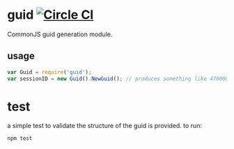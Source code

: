 # guid [![Circle CI](https://circleci.com/gh/streamrail/guid.svg?style=svg)](https://circleci.com/gh/streamrail/guid)

CommonJS guid generation module. 

## usage

```javascript
var Guid = require('guid');
var sessionID = new Guid().NewGuid(); // produces something like 47000834-9b80-6dc9-8384-8fa0f04b0176
```

# test

a simple test to validate the structure of the guid is provided. to run:

```
npm test
```